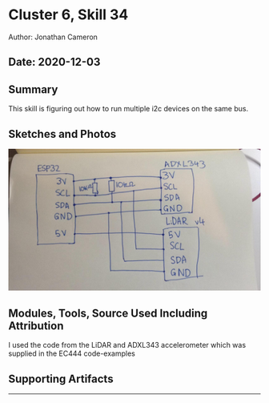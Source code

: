 #  Cluster 6, Skill 34

Author: Jonathan Cameron

Date: 2020-12-03
-----

## Summary
This skill is figuring out how to run multiple i2c devices on the same bus.

## Sketches and Photos
![image info](./images/skill34drawing.jpeg)

## Modules, Tools, Source Used Including Attribution
I used the code from the LiDAR and ADXL343 accelerometer which was supplied in the EC444 code-examples  

## Supporting Artifacts


-----
